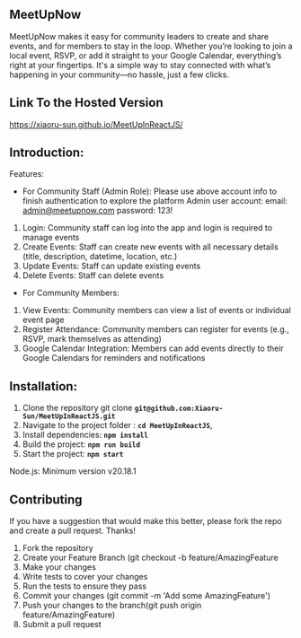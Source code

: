 ## __MeetUpNow__
MeetUpNow makes it easy for community leaders to create and share events, and for members to stay in the loop. Whether you’re looking to join a local event, RSVP, or add it straight to your Google Calendar, everything’s right at your fingertips. It's a simple way to stay connected with what’s happening in your community—no hassle, just a few clicks.

## __Link To the Hosted Version__
https://xiaoru-sun.github.io/MeetUpInReactJS/

## __Introduction__:
Features:
+ For Community Staff (Admin Role):
Please use above account info to finish authentication to explore the platform
Admin user account: email: admin@meetupnow.com password: 123!
1. Login: Community staff can log into the app and login is required to manage events
2. Create Events: Staff can create new events with all necessary details (title, description, datetime, location, etc.)
3. Update Events: Staff can update existing events
4. Delete Events: Staff can delete events

+ For Community Members:
1. View Events: Community members can view a list of events or individual event page
2. Register Attendance: Community members can register for events (e.g., RSVP, mark themselves as attending)
3. Google Calendar Integration: Members can add events directly to their Google Calendars for reminders and notifications

## __Installation__:
1. Clone the repository git clone **`git@github.com:Xiaoru-Sun/MeetUpInReactJS.git`**
2. Navigate to the project folder : **`cd MeetUpInReactJS`**,
3. Install dependencies: **`npm install`**
4. Build the project: **`npm run build`**
5. Start the project: **`npm start`**

Node.js: Minimum version v20.18.1

## **Contributing**
If you have a suggestion that would make this better, please fork the repo and create a pull request. Thanks!
1. Fork the repository
2. Create your Feature Branch (git checkout -b feature/AmazingFeature
3. Make your changes
4. Write tests to cover your changes
5. Run the tests to ensure they pass
6. Commit your changes (git commit -m 'Add some AmazingFeature')
7. Push your changes to the branch(git push origin feature/AmazingFeature)
8. Submit a pull request
